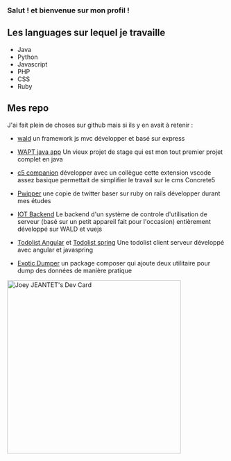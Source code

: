 ### Salut ! et bienvenue sur mon profil !

## Les languages sur lequel je travaille
- Java
- Python
- Javascript
- PHP
- CSS
- Ruby

## Mes repo
J'ai fait plein de choses sur github mais si ils y en avait à retenir :
- [wald](https://github.com/chauve-dev/wald) un framework js mvc développer et basé sur express
- [WAPT java app](https://github.com/chauve-dev/WHP-WaptHeavyPanel) Un vieux projet de stage qui est mon tout premier projet complet en java
- [c5 companion](https://github.com/chauve-dev/c5_companion) développer avec un collègue cette extension vscode assez basique permettait de simplifier le travail sur le cms Concrete5
- [Pwipper](https://github.com/chauve-dev/pwipper) une copie de twitter baser sur ruby on rails développer durant mes études
- [IOT Backend](https://github.com/chauve-dev/iot-backend) Le backend d'un système de controle d'utilisation de serveur (basé sur un petit appareil fait pour l'occasion) entièrement développé sur WALD et vuejs

- [Todolist Angular](https://github.com/chauve-dev/todolist-angular) et [Todolist spring](https://github.com/chauve-dev/todolist-javaspring) Une todolist client serveur développé avec angular et javaspring

- [Exotic Dumper](https://github.com/chauve-dev/exotic_dumper) un package composer qui ajoute deux utilitaire pour dump des données de manière pratique

<a href="https://app.daily.dev/Baldus_Maximus"><img src="https://api.daily.dev/devcards/2bad4efc2e6a41c7bf22d6416e4e2358.png?r=4fq" width="400" alt="Joey JEANTET's Dev Card"/></a>
